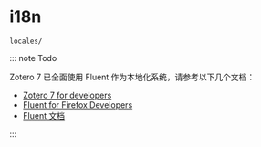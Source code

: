 # i18n

`locales/`

::: note Todo

Zotero 7 已全面使用 Fluent 作为本地化系统，请参考以下几个文档：

- [Zotero 7 for developers](https://www.zotero.org/support/dev/zotero_7_for_developers#localization)
- [Fluent for Firefox Developers](https://firefox-source-docs.mozilla.org/l10n/fluent/tutorial.html#markup-localization)
- [Fluent 文档](https://projectfluent.org/)

:::
